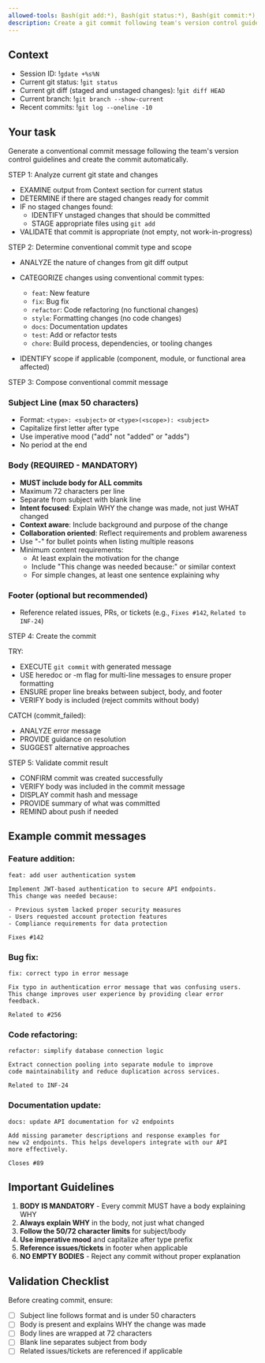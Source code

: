 ```yaml
---
allowed-tools: Bash(git add:*), Bash(git status:*), Bash(git commit:*), Bash(git diff:*), Bash(gdate:*)
description: Create a git commit following team's version control guidelines
---
```


## Context

- Session ID: !`gdate +%s%N`
- Current git status: !`git status`
- Current git diff (staged and unstaged changes): !`git diff HEAD`
- Current branch: !`git branch --show-current`
- Recent commits: !`git log --oneline -10`

## Your task

Generate a conventional commit message following the team's version control guidelines and create the commit automatically.

STEP 1: Analyze current git state and changes

- EXAMINE output from Context section for current status
- DETERMINE if there are staged changes ready for commit
- IF no staged changes found:
  - IDENTIFY unstaged changes that should be committed
  - STAGE appropriate files using `git add`
- VALIDATE that commit is appropriate (not empty, not work-in-progress)

STEP 2: Determine conventional commit type and scope

- ANALYZE the nature of changes from git diff output
- CATEGORIZE changes using conventional commit types:
  - `feat`: New feature
  - `fix`: Bug fix
  - `refactor`: Code refactoring (no functional changes)
  - `style`: Formatting changes (no code changes)
  - `docs`: Documentation updates
  - `test`: Add or refactor tests
  - `chore`: Build process, dependencies, or tooling changes

- IDENTIFY scope if applicable (component, module, or functional area affected)

STEP 3: Compose conventional commit message

### Subject Line (max 50 characters)
- Format: `<type>: <subject>` or `<type>(<scope>): <subject>`
- Capitalize first letter after type
- Use imperative mood ("add" not "added" or "adds")
- No period at the end

### Body (REQUIRED - MANDATORY)
- **MUST include body for ALL commits**
- Maximum 72 characters per line
- Separate from subject with blank line
- **Intent focused**: Explain WHY the change was made, not just WHAT changed
- **Context aware**: Include background and purpose of the change
- **Collaboration oriented**: Reflect requirements and problem awareness
- Use "-" for bullet points when listing multiple reasons
- Minimum content requirements:
  - At least explain the motivation for the change
  - Include "This change was needed because:" or similar context
  - For simple changes, at least one sentence explaining why

### Footer (optional but recommended)
- Reference related issues, PRs, or tickets (e.g., `Fixes #142`, `Related to INF-24`)

STEP 4: Create the commit

TRY:
- EXECUTE `git commit` with generated message
- USE heredoc or -m flag for multi-line messages to ensure proper formatting
- ENSURE proper line breaks between subject, body, and footer
- VERIFY body is included (reject commits without body)

CATCH (commit_failed):
- ANALYZE error message
- PROVIDE guidance on resolution
- SUGGEST alternative approaches

STEP 5: Validate commit result

- CONFIRM commit was created successfully
- VERIFY body was included in the commit message
- DISPLAY commit hash and message
- PROVIDE summary of what was committed
- REMIND about push if needed

## Example commit messages

### Feature addition:
```
feat: add user authentication system

Implement JWT-based authentication to secure API endpoints.
This change was needed because:

- Previous system lacked proper security measures
- Users requested account protection features
- Compliance requirements for data protection

Fixes #142
```

### Bug fix:
```
fix: correct typo in error message

Fix typo in authentication error message that was confusing users.
This change improves user experience by providing clear error feedback.

Related to #256
```

### Code refactoring:
```
refactor: simplify database connection logic

Extract connection pooling into separate module to improve
code maintainability and reduce duplication across services.

Related to INF-24
```

### Documentation update:
```
docs: update API documentation for v2 endpoints

Add missing parameter descriptions and response examples for
new v2 endpoints. This helps developers integrate with our API
more effectively.

Closes #89
```

## Important Guidelines

1. **BODY IS MANDATORY** - Every commit MUST have a body explaining WHY
2. **Always explain WHY** in the body, not just what changed
3. **Follow the 50/72 character limits** for subject/body
4. **Use imperative mood** and capitalize after type prefix
5. **Reference issues/tickets** in footer when applicable
6. **NO EMPTY BODIES** - Reject any commit without proper explanation

## Validation Checklist

Before creating commit, ensure:
- [ ] Subject line follows format and is under 50 characters
- [ ] Body is present and explains WHY the change was made
- [ ] Body lines are wrapped at 72 characters
- [ ] Blank line separates subject from body
- [ ] Related issues/tickets are referenced if applicable
